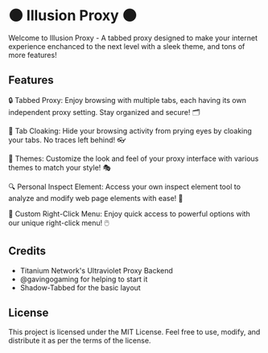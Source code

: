 # 🌑 Illusion Proxy 🌑

Welcome to Illusion Proxy - A tabbed proxy designed to make your internet experience enchanced to the next level with a sleek theme, and tons of more features!

## Features

🔒 Tabbed Proxy: Enjoy browsing with multiple tabs, each having its own independent proxy setting. Stay organized and secure! 🗂️

👻 Tab Cloaking: Hide your browsing activity from prying eyes by cloaking your tabs. No traces left behind! 👓

🎨 Themes: Customize the look and feel of your proxy interface with various themes to match your style! 🎭

🔍 Personal Inspect Element: Access your own inspect element tool to analyze and modify web page elements with ease! 🔧

🔮 Custom Right-Click Menu: Enjoy quick access to powerful options with our unique right-click menu! 🖱️
## Credits
- Titanium Network's Ultraviolet Proxy Backend
- @gavingogaming for helping to start it
- Shadow-Tabbed for the basic layout
## License
This project is licensed under the MIT License. Feel free to use, modify, and distribute it as per the terms of the license.
